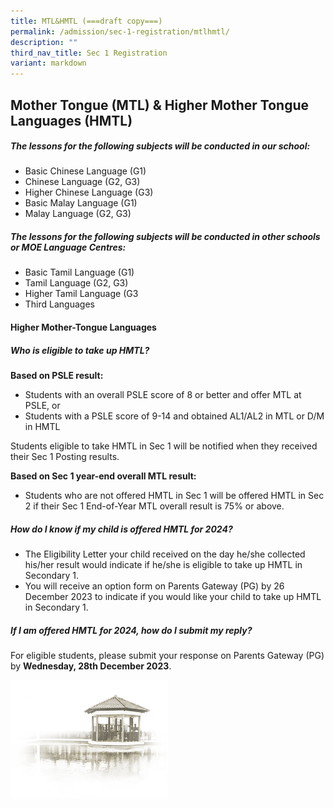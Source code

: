 ```yaml
---
title: MTL&HMTL (===draft copy===)
permalink: /admission/sec-1-registration/mtlhmtl/
description: ""
third_nav_title: Sec 1 Registration
variant: markdown
---
```

## **Mother Tongue (MTL) &amp; Higher Mother Tongue Languages (HMTL)**

##### **The lessons for the following subjects will be conducted in our school:**

* Basic Chinese Language (G1)
* Chinese Language (G2, G3)
* Higher Chinese Language (G3)
* Basic Malay Language (G1)
* Malay Language (G2, G3)

##### **The lessons for the following subjects will be conducted in other schools or MOE Language Centres:**

* Basic Tamil Language (G1)
* Tamil Language (G2, G3)
* Higher Tamil Language (G3
* Third Languages

#### **Higher Mother-Tongue Languages**

##### **Who is eligible to take up HMTL?**

**Based on PSLE result:**
* Students with an overall PSLE score of 8 or better and offer MTL at PSLE, or
* Students with a PSLE score of 9-14 and obtained AL1/AL2 in MTL or D/M in HMTL<br>

Students eligible to take HMTL in Sec 1 will be notified when they received their Sec 1 Posting results.

**Based on Sec 1 year-end overall MTL result:**
* Students who are not offered HMTL in Sec 1 will be offered HMTL in Sec 2 if their Sec 1 End-of-Year MTL overall result is 75% or above.

##### **How do I know if my child is offered HMTL for 2024?**

* The Eligibility Letter your child received on the day he/she collected his/her result would indicate if he/she is eligible to take up HMTL in Secondary 1.
* You will receive an option form on Parents Gateway (PG) by 26 December 2023 to indicate if you would like your child to take up HMTL in Secondary 1.

##### **If I am offered HMTL for 2024, how do I submit my reply?**

For eligible students, please submit your response on Parents Gateway (PG) by **Wednesday, 28th December 2023**.





<img src="/images/pavilion.png" style="width:50%">